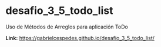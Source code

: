 # desafio_3_5_todo_list

Uso de Métodos de Arreglos para aplicación ToDo

**Link:** https://gabrielcespedes.github.io/desafio_3_5_todo_list/
